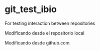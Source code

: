 # git_test_ibio
For testing interaction between repositories

Modificando desde el repositorio local

Modificando desde github.com
